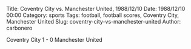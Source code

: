 Title: Coventry City vs. Manchester United, 1988/12/10
Date: 1988/12/10 00:00
Category: sports
Tags: football, football scores, Coventry City, Manchester United
Slug: coventry-city-vs-manchester-united
Author: carbonero


Coventry City 1 - 0 Manchester United
